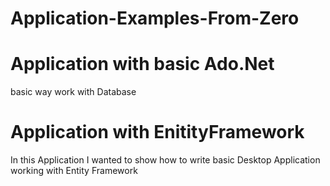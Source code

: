 # Application-Examples-From-Zero
# Application with basic Ado.Net
 basic way work with Database

# Application with EnitityFramework


In this Application I wanted to show how to write basic Desktop Application working with Entity Framework 


